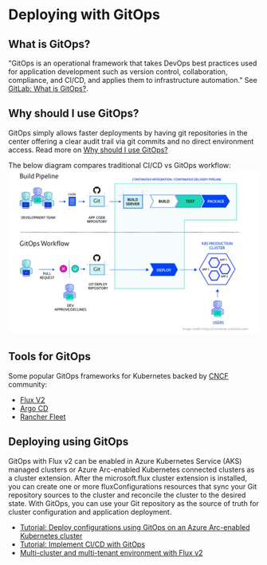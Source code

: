 # Deploying with GitOps

## What is GitOps?

"GitOps is an operational framework that takes DevOps best practices used for application development such as version control, collaboration, compliance, and CI/CD, and applies them to infrastructure automation." See [GitLab: What is GitOps?](https://about.gitlab.com/topics/gitops/).

## Why should I use GitOps?

GitOps simply allows faster deployments by having git repositories in the center offering a clear audit trail via git commits and no direct environment access. Read more on [Why should I use GitOps?](https://www.gitops.tech/#why-should-i-use-gitops)

The below diagram compares traditional CI/CD vs GitOps workflow:
![push based vs pull based deployments](images/GitopsWorflowVsTraditionalPush.jpg)

## Tools for GitOps

Some popular GitOps frameworks for Kubernetes backed by [CNCF](https://landscape.cncf.io/card-mode?category=continuous-integration-delivery) community:

- [Flux V2](https://fluxcd.io/docs/get-started/)
- [Argo CD](https://argo-cd.readthedocs.io/en/stable/)
- [Rancher Fleet](https://fleet.rancher.io/)

## Deploying using GitOps

GitOps with Flux v2 can be enabled in Azure Kubernetes Service (AKS) managed clusters or Azure Arc-enabled Kubernetes connected clusters as a cluster extension. After the microsoft.flux cluster extension is installed, you can create one or more fluxConfigurations resources that sync your Git repository sources to the cluster and reconcile the cluster to the desired state. With GitOps, you can use your Git repository as the source of truth for cluster configuration and application deployment.

- [Tutorial: Deploy configurations using GitOps on an Azure Arc-enabled Kubernetes cluster](https://learn.microsoft.com/en-us/azure/azure-arc/kubernetes/tutorial-use-gitops-connected-cluster)
- [Tutorial: Implement CI/CD with GitOps](https://learn.microsoft.com/en-us/azure/azure-arc/kubernetes/tutorial-gitops-flux2-ci-cd)
- [Multi-cluster and multi-tenant environment with Flux v2](https://github.com/microsoft/multicluster-gitops)
